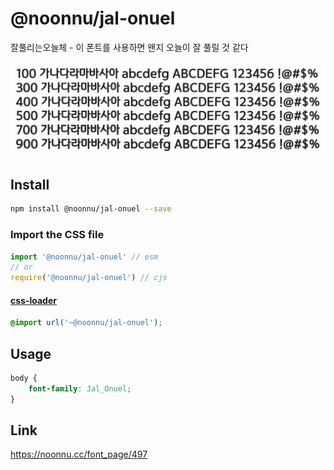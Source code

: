 # @noonnu/jal-onuel

잘풀리는오늘체 - 이 폰트를 사용하면 왠지 오늘이 잘 풀릴 것 같다

![example](./example.png)

## Install

```bash
npm install @noonnu/jal-onuel --save
```

### Import the CSS file

```js
import '@noonnu/jal-onuel' // esm
// or
require('@noonnu/jal-onuel') // cjs
```

#### [css-loader](https://github.com/webpack-contrib/css-loader)

```css
@import url('~@noonnu/jal-onuel');
```

## Usage

```css
body {
    font-family: Jal_Onuel;
}
```

## Link

https://noonnu.cc/font_page/497
